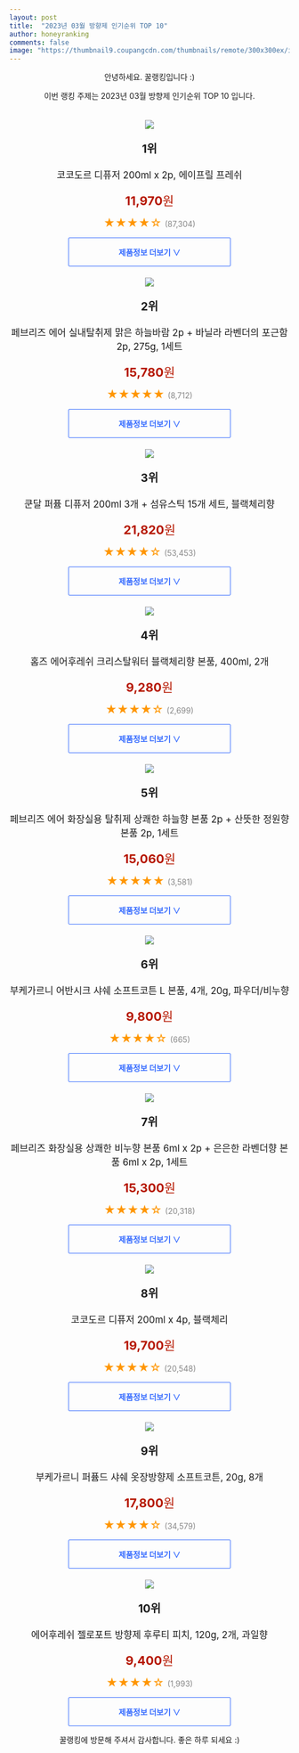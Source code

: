 ```yaml
---
layout: post
title:  "2023년 03월 방향제 인기순위 TOP 10"
author: honeyranking
comments: false
image: "https://thumbnail9.coupangcdn.com/thumbnails/remote/300x300ex/image/retail/images/794214671013013-dd2c6a62-935f-48dc-8a08-341f6f4e556f.jpg"
---
```

<p style="text-align: center;">안녕하세요. 꿀랭킹입니다 :)</p>
<p style="text-align: center;">이번 랭킹 주제는 2023년 03월 방향제 인기순위 TOP 10 입니다.</p><center><img src="https://thumbnail9.coupangcdn.com/thumbnails/remote/300x300ex/image/retail/images/794214671013013-dd2c6a62-935f-48dc-8a08-341f6f4e556f.jpg" style="margin-top:20px" /></center><p style="text-align: center; font-size: 20px"><b>1위</b></p><p style="text-align: center; font-size: 17px">코코도르 디퓨저 200ml x 2p, 에이프릴 프레쉬</p><p style="text-align: center;"><span style="color: #b61800; font-size: 22px;"><b>11,970</b>원</span></p><p style="text-align: center;"><span style="color: #ff9600; font-size: 20px;">★★★★☆ </span><span style="color: #878787;">(87,304)</span></p><center><a href="https://link.coupang.com/a/SGmft"><div style="font-size: 14px; display: inline-block; padding: 15px 90px; color: #346aff; border-radius: 2px; border: 1px solid #346aff; cursor: pointer;"><b>제품정보 더보기 &or;</b></div></a></center><center><img src="https://thumbnail7.coupangcdn.com/thumbnails/remote/300x300ex/image/retail/images/19708857165050-ba3f20a5-9148-43f5-b273-8b5064746147.jpg" style="margin-top:20px" /></center><p style="text-align: center; font-size: 20px"><b>2위</b></p><p style="text-align: center; font-size: 17px">페브리즈 에어 실내탈취제 맑은 하늘바람 2p + 바닐라 라벤더의 포근함 2p, 275g, 1세트</p><p style="text-align: center;"><span style="color: #b61800; font-size: 22px;"><b>15,780</b>원</span></p><p style="text-align: center;"><span style="color: #ff9600; font-size: 20px;">★★★★★ </span><span style="color: #878787;">(8,712)</span></p><center><a href="https://link.coupang.com/a/SGmfv"><div style="font-size: 14px; display: inline-block; padding: 15px 90px; color: #346aff; border-radius: 2px; border: 1px solid #346aff; cursor: pointer;"><b>제품정보 더보기 &or;</b></div></a></center><center><img src="https://thumbnail6.coupangcdn.com/thumbnails/remote/300x300ex/image/retail/images/455070367043194-b2b2730e-6a5c-4fbe-a5f6-5a299ffac1ba.jpg" style="margin-top:20px" /></center><p style="text-align: center; font-size: 20px"><b>3위</b></p><p style="text-align: center; font-size: 17px">쿤달 퍼퓸 디퓨저 200ml 3개 + 섬유스틱 15개 세트, 블랙체리향</p><p style="text-align: center;"><span style="color: #b61800; font-size: 22px;"><b>21,820</b>원</span></p><p style="text-align: center;"><span style="color: #ff9600; font-size: 20px;">★★★★☆ </span><span style="color: #878787;">(53,453)</span></p><center><a href="https://link.coupang.com/a/SGmfw"><div style="font-size: 14px; display: inline-block; padding: 15px 90px; color: #346aff; border-radius: 2px; border: 1px solid #346aff; cursor: pointer;"><b>제품정보 더보기 &or;</b></div></a></center><center><img src="https://thumbnail10.coupangcdn.com/thumbnails/remote/300x300ex/image/retail/images/9263890774434905-e002a3a0-6f84-40e8-b93f-1f8e01e52a16.jpg" style="margin-top:20px" /></center><p style="text-align: center; font-size: 20px"><b>4위</b></p><p style="text-align: center; font-size: 17px">홈즈 에어후레쉬 크리스탈워터 블랙체리향 본품, 400ml, 2개</p><p style="text-align: center;"><span style="color: #b61800; font-size: 22px;"><b>9,280</b>원</span></p><p style="text-align: center;"><span style="color: #ff9600; font-size: 20px;">★★★★☆ </span><span style="color: #878787;">(2,699)</span></p><center><a href="https://link.coupang.com/a/SGmfx"><div style="font-size: 14px; display: inline-block; padding: 15px 90px; color: #346aff; border-radius: 2px; border: 1px solid #346aff; cursor: pointer;"><b>제품정보 더보기 &or;</b></div></a></center><center><img src="https://thumbnail6.coupangcdn.com/thumbnails/remote/300x300ex/image/retail/images/8662751798354674-ff5069a2-cd96-48c6-a127-68cfe5d577a9.jpg" style="margin-top:20px" /></center><p style="text-align: center; font-size: 20px"><b>5위</b></p><p style="text-align: center; font-size: 17px">페브리즈 에어 화장실용 탈취제 상쾌한 하늘향 본품 2p + 산뜻한 정원향 본품 2p, 1세트</p><p style="text-align: center;"><span style="color: #b61800; font-size: 22px;"><b>15,060</b>원</span></p><p style="text-align: center;"><span style="color: #ff9600; font-size: 20px;">★★★★★ </span><span style="color: #878787;">(3,581)</span></p><center><a href="https://link.coupang.com/a/SGmfy"><div style="font-size: 14px; display: inline-block; padding: 15px 90px; color: #346aff; border-radius: 2px; border: 1px solid #346aff; cursor: pointer;"><b>제품정보 더보기 &or;</b></div></a></center><center><img src="https://thumbnail10.coupangcdn.com/thumbnails/remote/300x300ex/image/retail/images/1935094725652907-d0a0c298-9c9b-4ed7-9353-40d760fb46b0.jpg" style="margin-top:20px" /></center><p style="text-align: center; font-size: 20px"><b>6위</b></p><p style="text-align: center; font-size: 17px">부케가르니 어반시크 샤쉐 소프트코튼 L 본품, 4개, 20g, 파우더/비누향</p><p style="text-align: center;"><span style="color: #b61800; font-size: 22px;"><b>9,800</b>원</span></p><p style="text-align: center;"><span style="color: #ff9600; font-size: 20px;">★★★★☆ </span><span style="color: #878787;">(665)</span></p><center><a href="https://link.coupang.com/a/SGmfz"><div style="font-size: 14px; display: inline-block; padding: 15px 90px; color: #346aff; border-radius: 2px; border: 1px solid #346aff; cursor: pointer;"><b>제품정보 더보기 &or;</b></div></a></center><center><img src="https://thumbnail6.coupangcdn.com/thumbnails/remote/300x300ex/image/retail/images/8417261892788078-453e6795-5efd-4385-a00c-beff93db2544.png" style="margin-top:20px" /></center><p style="text-align: center; font-size: 20px"><b>7위</b></p><p style="text-align: center; font-size: 17px">페브리즈 화장실용 상쾌한 비누향 본품 6ml x 2p + 은은한 라벤더향 본품 6ml x 2p, 1세트</p><p style="text-align: center;"><span style="color: #b61800; font-size: 22px;"><b>15,300</b>원</span></p><p style="text-align: center;"><span style="color: #ff9600; font-size: 20px;">★★★★☆ </span><span style="color: #878787;">(20,318)</span></p><center><a href="https://link.coupang.com/a/SGmfA"><div style="font-size: 14px; display: inline-block; padding: 15px 90px; color: #346aff; border-radius: 2px; border: 1px solid #346aff; cursor: pointer;"><b>제품정보 더보기 &or;</b></div></a></center><center><img src="https://thumbnail7.coupangcdn.com/thumbnails/remote/300x300ex/image/retail/images/809888173103793-312b8751-ee66-4014-9f64-806711e88b47.jpg" style="margin-top:20px" /></center><p style="text-align: center; font-size: 20px"><b>8위</b></p><p style="text-align: center; font-size: 17px">코코도르 디퓨저 200ml x 4p, 블랙체리</p><p style="text-align: center;"><span style="color: #b61800; font-size: 22px;"><b>19,700</b>원</span></p><p style="text-align: center;"><span style="color: #ff9600; font-size: 20px;">★★★★☆ </span><span style="color: #878787;">(20,548)</span></p><center><a href="https://link.coupang.com/a/SGmfB"><div style="font-size: 14px; display: inline-block; padding: 15px 90px; color: #346aff; border-radius: 2px; border: 1px solid #346aff; cursor: pointer;"><b>제품정보 더보기 &or;</b></div></a></center><center><img src="https://thumbnail7.coupangcdn.com/thumbnails/remote/300x300ex/image/retail/images/f267a35a-f000-4308-8398-8305ca24b9de189695598815977189.png" style="margin-top:20px" /></center><p style="text-align: center; font-size: 20px"><b>9위</b></p><p style="text-align: center; font-size: 17px">부케가르니 퍼퓸드 샤쉐 옷장방향제 소프트코튼, 20g, 8개</p><p style="text-align: center;"><span style="color: #b61800; font-size: 22px;"><b>17,800</b>원</span></p><p style="text-align: center;"><span style="color: #ff9600; font-size: 20px;">★★★★☆ </span><span style="color: #878787;">(34,579)</span></p><center><a href="https://link.coupang.com/a/SGmfC"><div style="font-size: 14px; display: inline-block; padding: 15px 90px; color: #346aff; border-radius: 2px; border: 1px solid #346aff; cursor: pointer;"><b>제품정보 더보기 &or;</b></div></a></center><center><img src="https://thumbnail9.coupangcdn.com/thumbnails/remote/300x300ex/image/retail/images/864874472787466-15a4b147-2f1b-4b71-bd02-22badc9f1d8a.jpg" style="margin-top:20px" /></center><p style="text-align: center; font-size: 20px"><b>10위</b></p><p style="text-align: center; font-size: 17px">에어후레쉬 젤로포트 방향제 후루티 피치, 120g, 2개, 과일향</p><p style="text-align: center;"><span style="color: #b61800; font-size: 22px;"><b>9,400</b>원</span></p><p style="text-align: center;"><span style="color: #ff9600; font-size: 20px;">★★★★☆ </span><span style="color: #878787;">(1,993)</span></p><center><a href="https://link.coupang.com/a/SGmfD"><div style="font-size: 14px; display: inline-block; padding: 15px 90px; color: #346aff; border-radius: 2px; border: 1px solid #346aff; cursor: pointer;"><b>제품정보 더보기 &or;</b></div></a></center><p style="text-align: center;">꿀랭킹에 방문해 주셔서 감사합니다. 좋은 하루 되세요 :)</p>